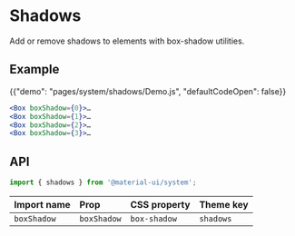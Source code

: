 # Shadows

<p class="description">Add or remove shadows to elements with box-shadow utilities.</p>

## Example

{{"demo": "pages/system/shadows/Demo.js", "defaultCodeOpen": false}}

```jsx
<Box boxShadow={0}>…
<Box boxShadow={1}>…
<Box boxShadow={2}>…
<Box boxShadow={3}>…
```

## API

```js
import { shadows } from '@material-ui/system';
```

| Import name | Prop | CSS property | Theme key |
|:------------|:-----|:-------------|:----------|
| `boxShadow` | `boxShadow` | `box-shadow` | `shadows` |
